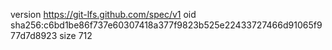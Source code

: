 version https://git-lfs.github.com/spec/v1
oid sha256:c6bd1be86f737e60307418a377f9823b525e22433727466d91065f977d7d8923
size 712
